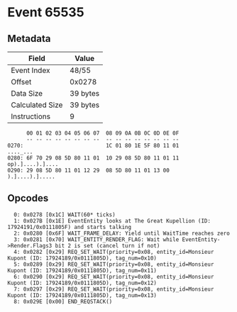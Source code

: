 # Event 65535

## Metadata

| Field           | Value    |
|-----------------|----------|
| Event Index     | 48/55    |
| Offset          | 0x0278   |
| Data Size       | 39 bytes |
| Calculated Size | 39 bytes |
| Instructions    | 9        |

```
      00 01 02 03 04 05 06 07  08 09 0A 0B 0C 0D 0E 0F
      -- -- -- -- -- -- -- --  -- -- -- -- -- -- -- --
0270:                          1C 01 80 1E 5F 80 11 01          ...._...
0280: 6F 70 29 08 5D 80 11 01  10 29 08 5D 80 11 01 11  op).]....).]....
0290: 29 08 5D 80 11 01 12 29  08 5D 80 11 01 13 00     ).]....).]..... 
```

## Opcodes

```
  0: 0x0278 [0x1C] WAIT(60* ticks)
  1: 0x027B [0x1E] EventEntity looks at The Great Kupellion (ID: 17924191/0x0111805F) and starts talking
  2: 0x0280 [0x6F] WAIT_FRAME_DELAY: Yield until WaitTime reaches zero
  3: 0x0281 [0x70] WAIT_ENTITY_RENDER_FLAG: Wait while EventEntity->Render.Flags3 bit 2 is set (cancel turn if not)
  4: 0x0282 [0x29] REQ_SET_WAIT(priority=0x08, entity_id=Monsieur Kupont (ID: 17924189/0x0111805D), tag_num=0x10)
  5: 0x0289 [0x29] REQ_SET_WAIT(priority=0x08, entity_id=Monsieur Kupont (ID: 17924189/0x0111805D), tag_num=0x11)
  6: 0x0290 [0x29] REQ_SET_WAIT(priority=0x08, entity_id=Monsieur Kupont (ID: 17924189/0x0111805D), tag_num=0x12)
  7: 0x0297 [0x29] REQ_SET_WAIT(priority=0x08, entity_id=Monsieur Kupont (ID: 17924189/0x0111805D), tag_num=0x13)
  8: 0x029E [0x00] END_REQSTACK()
```
